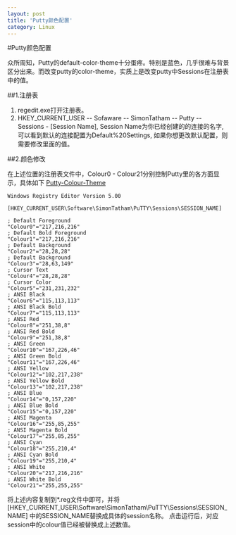 ```yaml
---
layout: post
title: 'Putty颜色配置'
category: Linux
---
```


#Putty颜色配置

众所周知，Putty的default-color-theme十分蛋疼。特别是蓝色，几乎很难与背景区分出来。而改变putty的color-theme，实质上是改变putty中Sessions在注册表中的值。

##1.注册表

1. regedit.exe打开注册表。
2. HKEY_CURRENT_USER -- Sofaware -- SimonTatham -- Putty -- Sessions - [Session Name], Session Name为你已经创建的的连接的名字, 可以看到默认的连接配置为Default%20Settings, 如果你想更改默认配置，则需要修改里面的值。

##2.颜色修改

在上述位置的注册表文件中，Colour0 - Colour21分别控制Putty里的各方面显示，具体如下
[Putty-Colour-Theme](https://darekkay.com/2015/03/21/my-putty-color-scheme/)
```plain
Windows Registry Editor Version 5.00

[HKEY_CURRENT_USER\Software\SimonTatham\PuTTY\Sessions\SESSION_NAME]

; Default Foreground
"Colour0"="217,216,216"
; Default Bold Foreground
"Colour1"="217,216,216"
; Default Background
"Colour2"="28,28,28"
; Default Background
"Colour3"="28,63,149"
; Cursor Text
"Colour4"="28,28,28"
; Cursor Color
"Colour5"="231,231,232"
; ANSI Black
"Colour6"="115,113,113"
; ANSI Black Bold
"Colour7"="115,113,113"
; ANSI Red
"Colour8"="251,38,8"
; ANSI Red Bold
"Colour9"="251,38,8"
; ANSI Green
"Colour10"="167,226,46"
; ANSI Green Bold
"Colour11"="167,226,46"
; ANSI Yellow
"Colour12"="102,217,238"
; ANSI Yellow Bold
"Colour13"="102,217,238"
; ANSI Blue
"Colour14"="0,157,220"
; ANSI Blue Bold
"Colour15"="0,157,220"
; ANSI Magenta
"Colour16"="255,85,255"
; ANSI Magenta Bold
"Colour17"="255,85,255"
; ANSI Cyan 
"Colour18"="255,210,4"
; ANSI Cyan Bold
"Colour19"="255,210,4"
; ANSI White
"Colour20"="217,216,216"
; ANSI White Bold
"Colour21"="255,255,255"
```

将上述内容复制到*.reg文件中即可，并将[HKEY_CURRENT_USER\Software\SimonTatham\PuTTY\Sessions\SESSION_NAME] 中的SESSION_NAME替换成具体的session名称。 点击运行后，对应session中的colour值已经被替换成上述数值。